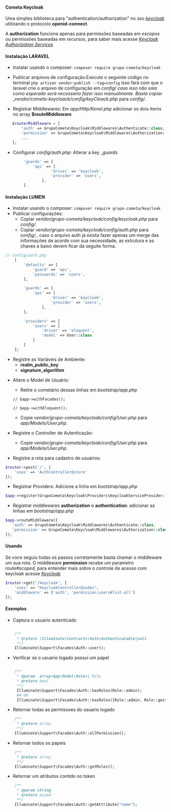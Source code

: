 #### Cometa Keycloak

Uma simples biblioteca para "authentication/authorization" no sso _[keycloak](https://www.keycloak.org/)_ utilizando o protocolo **openid-connect**.

A **authorization** funciona apenas para permissões baseadas em _escopos_ ou permissões baseadas em _recursos_, para saber mais acesse _[Keycloak Authorization Services](https://www.keycloak.org/docs/latest/authorization_services/index.html)_

#### Instalação **LARAVEL**

- Instalar usando o composer: `composer require grupo-cometa/keycloak`
- Publicar arquivos de configuração:Execute o seguinte código no terminal `php artisan vendor:publish --tag=config` isso fará com que o laravel crie o arquivo de configuração em _config/ caso isso não saia como esperado será necessario fazer isso manualmente. Basta copiar \_vendor/cometa-keycloack/config/keyCloack.php_ para _config/_.

- Registrar Middlewares: Em _app/Http/Kenel.php_ adicionar os dois items no array **$routeMiddleware**

```php
   $routerMiddleware = [
       'auth' => GrupoCometa\Keycloak\Middlewares\Authenticate::class,
       'permission' => GrupoCometa\Keycloak\Middlewares\Authorization::class
       ...
   ];

```

* Configurar _config/auth.php_: Alterar a key __guards_
~~~php
        'guards' => [
            'api' => [
                    'driver' => 'keycloak',
                    'provider' => 'users',
                ],
        ]
~~~
#### Instalação **LUMEN**

- Instalar usando o composer: `composer require grupo-cometa/keycloak`
- Publicar configurações:
  - Copiar _vendor/grupo-cometa/keycloak/config/keycloak.php_ para _config/_.
  - Copiar _vendor/grupo-cometa/keycloak/config/auth.php_ para _config/_., caso o arquivo auth já exista fazer apenas um merge das informações de acordo com sua necessidade, as extrutura e as chaves a baixo devem ficar da seguite forma.

~~~php
// config/auth.php
    [
        'defaults' => [
            'guard' => 'api',
            'passwords' => 'users',
        ],

        'guards' => [
            'api' => [
                    'driver' => 'keycloak',
                    'provider' => 'users',
                ],
        ],

        'providers' => [
            'users' => [
                'driver' => 'eloquent',
                'model' => User::class
            ]
        ]
    ];

~~~

* Registre as Variáveis de Ambiente: 
    - **realm_public_key** 
    - **signature_algorithm**

- Altere o Model de Usuário: 
    - Retire o cometário dessas linhas em _bootstrap/app.php_
    ```
    // $app->withFacades();

    // $app->withEloquent();
    ``` 
    - Copie _vendor/grupo-cometa/keycloak/config/User.php_ para _app/Models/User.php_.

- Registre o Controller de Autenticação: 
    - Copie _vendor/grupo-cometa/keycloak/config/User.php_ para _app/Models/User.php_.

* Registre a rota para cadastro de usuários:

```php
$router->post('/', [
    'uses' => 'AuthController@store'
]);
```

* Registrar Providers: Adicione a linha em *_bootstrap/app.php_*

```php
$app->register(GrupoCometa\Keycloak\Providers\KeycloakServiceProvider::class);
```

- Registrar middlewares **authorization** e **authentication**: adicionar as linhas em _bootstrap/app.php_

```php
$app->routeMiddleware([
   'auth' => GrupoCometa\Keycloak\Middlewares\Authenticate::class,
   'permission' => GrupoCometa\Keycloak\Middlewares\Authorization::class
]);

```

#### Usando

Se voce seguiu todas os passos corretamente basta chamar o middleware um sua rota. O middleware **permission** recebe um parametro _route#scoped_, para entender mais sobre o controle de acesso com keycloak acesse _[Keycloak](https://www.keycloak.org/)_

```php
$router->get('/keycloak', [
    'uses' => "KeycloakController@index",
    'middleware' => ['auth', 'permission:users#list-all']
]);

```

#### Exemplos

- Captura o usuario autenticado

```php

    /**
     * @return \Illuminate\Contracts\Auth\Authenticatable|null
     **/
    Illuminate\Support\Facades\Auth::user();

```

- Verificar se o usuario logado possui um papel

```php

    /**
     * @param  array<App\Model\Role>| Role
     * @return bool
     **/
     Illuminate\Support\Facades\Auth::hasRoles(Role::admin);
     ## OR
     Illuminate\Support\Facades\Auth::hasRoles([Role::admin, Role::gestor]);
```

- Retornar todas as permissoes do usuario logado

```php
    /**
     * @return array
     **/
    Illuminate\Support\Facades\Auth::allPermission();
```

- Retornar todos os papeis

```php
    /**
     * @return array
     **/
    Illuminate\Support\Facades\Auth::getRoles();

```

- Retornar um atributos contido no token

```php
    /**
     * @param string
     * @return mixed
     **/
    Illuminate\Support\Facades\Auth::getAttribute("name");
```
